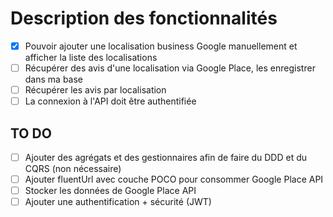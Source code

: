# Description des fonctionnalités

- [x] Pouvoir ajouter une localisation business Google manuellement et afficher la liste des localisations
- [ ] Récupérer des avis d'une localisation via Google Place, les enregistrer dans ma base
- [ ] Récupérer les avis par localisation
- [ ] La connexion à l'API doit être authentifiée

## TO DO

- [ ] Ajouter des agrégats et des gestionnaires afin de faire du DDD et du CQRS (non nécessaire)
- [ ] Ajouter fluentUrl avec couche POCO pour consommer Google Place API
- [ ] Stocker les données de Google Place API
- [ ] Ajouter une authentification + sécurité (JWT)
